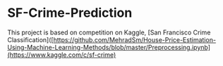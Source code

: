 # SF-Crime-Prediction
This project is based on competition on Kaggle, [San Francisco Crime Classification]([https://github.com/MehradSm/House-Price-Estimation-Using-Machine-Learning-Methods/blob/master/Preprocessing.ipynb](https://www.kaggle.com/c/sf-crime)
